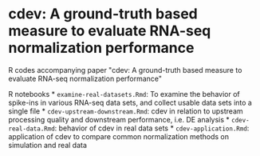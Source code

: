 # cdev: A ground-truth based measure to evaluate RNA-seq normalization performance

R codes accompanying paper "cdev: A ground-truth based measure to evaluate RNA-seq normalization performance"

R notebooks
    * `examine-real-datasets.Rmd`: To examine the behavior of spike-ins in various RNA-seq data sets, and collect usable data sets into a single file 
    * `cdev-upstream-downstream.Rmd`: cdev in relation to upstream processing quality and downstream performance, i.e. DE analysis
    * `cdev-real-data.Rmd`: behavior of cdev in real data sets
    * `cdev-application.Rmd`: application of cdev to compare common normalization methods on simulation and real data


